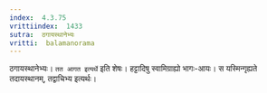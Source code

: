 ```yaml
---
index:  4.3.75
vrittiindex:  1433
sutra:  ठगायस्थानेभ्यः
vritti:  balamanorama 
---
```


ठगायस्थानेभ्यः। `तत आगत इत्यर्थे` इति शेषः। हट्टादिषु स्वामिग्राह्यो भागः-आयः। स यस्मिन्गृह्यते तदायस्थानम्, तद्वाचिभ्य इत्यर्थः। 

